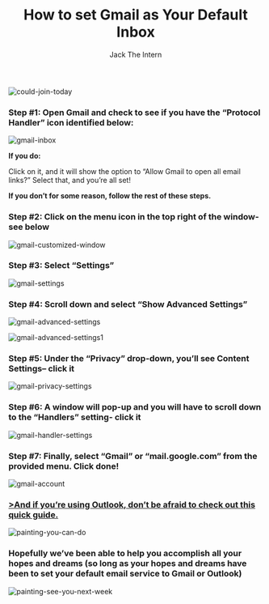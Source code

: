 ﻿---
title: How to set Gmail as Your Default Inbox
description: Today we’re going to show you how to make your Gmail your default email address on Google Chrome. Doing this will allow you to compose an email address you find right in the LeadIQ extension
coverImage: img/Van-Gogh-Starry-Night-Google-Art.jpg
publishDate: Jun 12, 2018

author: Jack The Intern
authorProfile: Working towards a career in the Marketing field where I hope to one day assist businesses and individuals with bettering how they do business. Refining the way that salespeople prospect and giving them the tools to better their reply rate is my current goal. Looking forward to seeing what LeadIQ can do as a company going forward!
authorImage: 
---

![could-join-today](/img/could-join-today.gif)

### Step #1: Open Gmail and check to see if you have the “Protocol Handler” icon identified below:

![gmail-inbox](/img/gmail-inbox.png)

**If you do:**

Click on it, and it will show the option to “Allow Gmail to open all email links?” Select that, and you’re all set!

**If you don’t for some reason, follow the rest of these steps.**

### Step #2: Click on the menu icon in the top right of the window- see below

![gmail-customized-window](/img/gmail-customized-window.png)

### Step #3: Select **“Settings”**

![gmail-settings](/img/gmail-settings.png)

### Step #4: Scroll down and select **“Show Advanced Settings”**

![gmail-advanced-settings](/img/gmail-advanced-settings.png)

![gmail-advanced-settings1](/img/gmail-advanced-settings1.png)

### Step #5: Under the **“Privacy”** drop-down, you’ll see **Content Settings**– click it

![gmail-privacy-settings](/img/gmail-privacy-settings.png)

### Step #6: A window will pop-up and you will have to scroll down to the **“Handlers”** setting- click it

![gmail-handler-settings](/img/gmail-handler-settings.png)

### Step #7: Finally, select **“Gmail”** or **“mail.google.com”** from the provided menu. Click done!

![gmail-account](/img/gmail-account.png)

### [\>And if you’re using **Outlook**, don’t be afraid to check out this quick guide.](https://leadiq.com/2018/06/how-to-set-outlook-as-your-default-inbox)

![painting-you-can-do](/img/painting-you-can-do.gif)

### Hopefully we’ve been able to help you accomplish all your hopes and dreams (so long as your hopes and dreams have been to set your default email service to Gmail or Outlook)

![painting-see-you-next-week](/img/painting-see-you-next-week.gif)